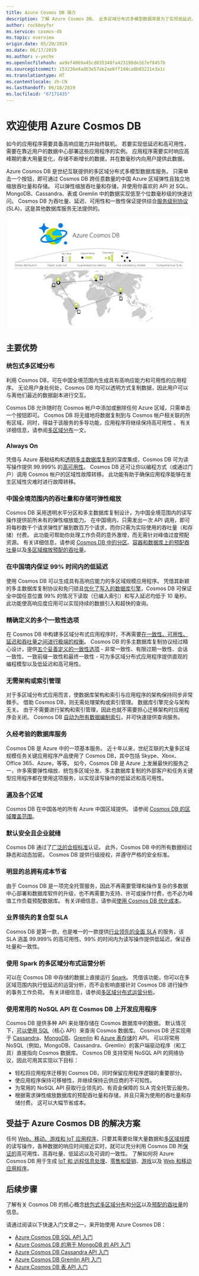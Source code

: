 ```yaml
---
title: Azure Cosmos DB 简介
description: 了解 Azure Cosmos DB。 此多区域分布式多模型数据库是为了实现低延迟、弹性可伸缩性和高可用性而构建的，提供对 NoSQL 数据的本机支持。
author: rockboyfor
ms.service: cosmos-db
ms.topic: overview
origin.date: 05/20/2019
ms.date: 06/17/2019
ms.author: v-yeche
ms.openlocfilehash: aa9ef4069a45cd035348fa423198de167ef8457b
ms.sourcegitcommit: 153236e4ad63e57ab2ae6ff1d4ca8b83221e3a1c
ms.translationtype: HT
ms.contentlocale: zh-CN
ms.lasthandoff: 06/18/2019
ms.locfileid: "67171435"
---
```

<!-- Notice in meta : 全球 to 多个区域 -->
# <a name="welcome-to-azure-cosmos-db"></a>欢迎使用 Azure Cosmos DB

如今的应用程序需要具备高响应能力并始终联机。 若要实现低延迟和高可用性，需要在靠近用户的数据中心部署这些应用程序的实例。 应用程序需要实时响应高峰期的重大用量变化，存储不断增长的数据，并在数毫秒内向用户提供此数据。

Azure Cosmos DB 是世纪互联提供的多区域分布式多模型数据库服务。 只需单击一个按钮，即可通过 Cosmos DB 跨任意数量的中国 Azure 区域弹性且独立地缩放吞吐量和存储。 可以弹性缩放吞吐量和存储，并使用你喜欢的 API 对 SQL、MongoDB、Cassandra、表或 Gremlin 中的数据实现低至个位数毫秒级的快速访问。 Cosmos DB 为吞吐量、延迟、可用性和一致性保证提供综合[服务级别协议](https://www.azure.cn/support/sla/documentdb/) (SLA)，这是其他数据库服务无法提供的。

<!-- Not Avaialble [Try Azure Cosmos DB for free](https://www.azure.cn/try/cosmosdb/)-->

![Azure Cosmos DB 是世纪互联提供的多区域分布式数据库服务，可以弹性横向扩展，可保证低延迟，有五个一致性模型，并且保证满足综合 SLA](./media/introduction/azure-cosmos-db.png)

## <a name="key-benefits"></a>主要优势

### <a name="turnkey-multiple-region-distribution"></a>统包式多区域分布

利用 Cosmos DB，可在中国全境范围内生成具有高响应能力和可用性的应用程序。 无论用户身处何处，Cosmos DB 均可以透明方式复制数据，因此用户可以与离他们最近的数据副本进行交互。

Cosmos DB 允许随时在 Cosmos 帐户中添加或删除任何 Azure 区域，只需单击一个按钮即可。 Cosmos DB 将无缝地将数据复制到与 Cosmos 帐户相关联的所有区域，同时，得益于该服务的多导功能，应用程序将继续保持高可用性  。 有关详细信息，请参阅[多区域分布](distribute-data-globally.md)一文。

### <a name="always-on"></a>Always On

凭借与 Azure 基础结构和[透明多主数据库复制](global-dist-under-the-hood.md)的深度集成，Cosmos DB 可为读写操作提供 99.999% 的[高可用性](high-availability.md)。 Cosmos DB 还可让你以编程方式（或通过门户）调用 Cosmos 帐户的区域性故障转移。 此功能有助于确保应用程序能够在发生区域性灾难时进行故障转移。

### <a name="elastic-scalability-of-throughput-and-storage-around-china"></a>中国全境范围内的吞吐量和存储可弹性缩放

Cosmos DB 采用透明水平分区和多主数据库复制设计，为中国全境范围内的读写操作提供前所未有的弹性缩放能力。 在中国境内，只需发出一次 API 调用，即可将每秒数千个请求弹性扩展到数百万个请求，而你只需为实际使用的吞吐量（和存储）付费。 此功能可帮助你处理工作负荷的意外激增，而无需针对峰值过度预配资源。 有关详细信息，请参阅 [Cosmos DB 中的分区](partitioning-overview.md)、[容器和数据库上的预配吞吐量](set-throughput.md)以及[多区域缩放预配的吞吐量](scaling-throughput.md)。

### <a name="guaranteed-low-latency-at-99th-percentile-around-china"></a>在中国境内保证 99% 时间内的低延迟

使用 Cosmos DB 可以生成具有高响应能力的多区域规模应用程序。 凭借其新颖的多主数据库复制协议和免闩锁且[优化了写入的数据库引擎](index-policy.md)，Cosmos DB 可保证全中国任意位置 99% 的情况下读取（已编入索引）和写入延迟均低于 10 毫秒。 此功能使高响应度应用可以实现持续的数据引入和超快的查询。

### <a name="precisely-defined-multiple-consistency-choices"></a>精确定义的多个一致性选项

在 Cosmos DB 中构建多区域分布式应用程序时，不再需要[在一致性、可用性、延迟和吞吐量之间进行极端的权衡](consistency-levels-tradeoffs.md)。 Cosmos DB 的多主数据库复制协议经过精心设计，提供[五个妥善定义的一致性选项](consistency-levels.md) - 非常一致性、有限过期一致性、会话一致性、一致前缀一致性和最终一致性 - 可为多区域分布式应用程序提供直观的编程模型以及低延迟和高可用性。     

### <a name="no-schema-or-index-management"></a>无需架构或索引管理

对于多区域分布式应用而言，使数据库架构和索引与应用程序的架构保持同步非常棘手。 借助 Cosmos DB，则无需处理架构或索引管理。 数据库引擎完全与架构无关。  由于不需要进行架构和索引管理，因此也就不需要担心迁移架构时应用程序会关闭。 Cosmos DB [自动为所有数据编制索引](index-policy.md)，并可快速提供查询服务。

### <a name="battle-tested-database-service"></a>久经考验的数据库服务

Cosmos DB 是 Azure 中的一项基本服务。 近十年以来，世纪互联的大量多区域规模任务关键应用程序产品使用了 Cosmos DB，其中包括 Skype、Xbox、Office 365、Azure，等等。 如今，Cosmos DB 是 Azure 上发展最快的服务之一，许多需要弹性缩放、统包多区域分发、多主数据库复制的外部客户和任务关键型应用程序都在使用这项服务，以实现读写操作的低延迟和高可用性。

### <a name="ubiquitous-regional-presence"></a>遍及各个区域

Cosmos DB 在中国各地的所有 Azure 中国区域提供。 请参阅 [Cosmos DB 的区域覆盖范围](regional-presence.md)。

<!--Not Available on including 54+ regions in public cloud, Azure China 21Vianet-->

### <a name="secure-by-default-and-enterprise-ready"></a>默认安全且企业就绪

Cosmos DB 通过了[广泛的合规标准](compliance.md)认证。 此外，Cosmos DB 中的所有数据经过静态和动态加密。 Cosmos DB 提供行级授权，并遵守严格的安全标准。

### <a name="significant-tco-savings"></a>明显的总拥有成本节省

由于 Cosmos DB 是一项完全托管服务，因此不再需要管理和操作复杂的多数据中心部署和数据库软件的升级，也不再需要为支持、许可或操作付费，也不必为峰值工作负载预配数据库。 有关详细信息，请参阅[使用 Cosmos DB 优化成本](total-cost-ownership.md)。

### <a name="industry-leading-comprehensive-slas"></a>业界领先的复合型 SLA

Cosmos DB 是第一款，也是唯一的一款提供[行业领先的全面 SLA](https://www.azure.cn/support/sla/cosmos-db/) 的服务，该 SLA 涵盖 99.999% 的高可用性、99% 的时间内为读写操作提供低延迟，保证吞吐量和一致性。

### <a name="multiple-region-distributed-operational-analytics-with-spark"></a>使用 Spark 的多区域分布式运营分析

可以在 Cosmos DB 中存储的数据上直接运行 [Spark](spark-connector.md)。 凭借该功能，你可以在多区域范围内执行低延迟的运营分析，而不会影响直接针对 Cosmos DB 进行操作的事务工作负荷。 有关详细信息，请参阅[多区域分布式运营分析](lambda-architecture.md)。

### <a name="develop-applications-on-cosmos-db-using-popular-nosql-apis"></a>使用常用的 NoSQL API 在 Cosmos DB 上开发应用程序

Cosmos DB 提供多种 API 来处理存储在 Cosmos 数据库中的数据。 默认情况下，[可以使用 SQL](how-to-sql-query.md)（核心 API）来查询 Cosmos 数据库。 Cosmos DB 还实现用于 [Cassandra](cassandra-introduction.md)、[MongoDB](mongodb-introduction.md)、[Gremlin](graph-introduction.md) 和 [Azure 表存储](table-introduction.md)的 API。 可以将常用 NoSQL（例如，MongoDB、Cassandra、Gremlin）的客户端驱动程序（和工具）直接指向 Cosmos 数据库。 Cosmos DB 支持常用 NoSQL API 的网络协议，因此可用其实现以下目标：

* 轻松将应用程序迁移到 Cosmos DB，同时保留应用程序逻辑的重要部分。
* 使应用程序保持可移植性，并继续保持云供应商的不可知性。
* 为常用的 NoSQL API 获取行业领先的、有资金保障的 SLA 完全托管云服务。 
* 根据需求弹性缩放数据库的预配吞吐量和存储，并且只需为使用的吞吐量和存储付费。 这可以大幅节省成本。

## <a name="solutions-that-benefit-from-azure-cosmos-db"></a>受益于 Azure Cosmos DB 的解决方案

任何 [Web、移动、游戏和 IoT 应用程序](use-cases.md)，只要其需要处理大量数据和[多区域规模](distribute-data-globally.md)的读写操作，各种数据的响应时间接近实时，就可以充分利用 Cosmos DB 所[保证的](https://www.azure.cn/support/sla/cosmos-db/)高可用性、高吞吐量、低延迟以及可调的一致性。 了解如何将 Azure Cosmos DB 用于生成 [IoT 和 远程信息处理](use-cases.md#iot-and-telematics)、[零售和营销](use-cases.md#retail-and-marketing)、[游戏](use-cases.md#gaming)以及 [Web 和移动应用程序](use-cases.md#web-and-mobile-applications)。

## <a name="next-steps"></a>后续步骤

了解有关 Cosmos DB 的核心概念[统包式多区域分布](distribute-data-globally.md)和[分区](partitioning-overview.md)以及[预配的吞吐量](request-units.md)的信息。

请通过阅读以下快速入门文章之一，来开始使用 Azure Cosmos DB：

* [Azure Cosmos DB SQL API 入门](create-sql-api-dotnet.md)
* [Azure Cosmos DB 的用于 MongoDB 的 API 入门](create-mongodb-nodejs.md)
* [Azure Cosmos DB Cassandra API 入门](create-cassandra-dotnet.md)
* [Azure Cosmos DB Gremlin API 入门](create-graph-dotnet.md)
* [Azure Cosmos DB 表 API 入门](create-table-dotnet.md)

<!--Update_Description: update meta properties, wording update -->